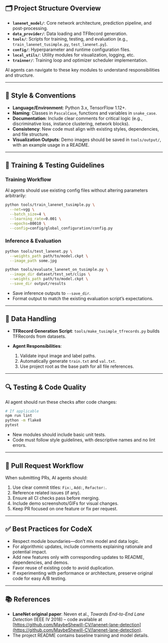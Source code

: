 ## 🗂️ Project Structure Overview

* **`lanenet_model/`**: Core network architecture, prediction pipeline, and post-processing.
* **`data_provider/`**: Data loading and TFRecord generation.
* **`tools/`**: Scripts for training, testing, and evaluation (e.g., `train_lanenet_tusimple.py`, `test_lanenet.py`).
* **`config/`**: Hyperparameter and runtime configuration files.
* **`local_utils/`**: Utility modules for visualization, logging, etc.
* **`trainner/`**: Training loop and optimizer scheduler implementation.

AI agents can navigate to these key modules to understand responsibilities and structure.

---

## 🎨 Style & Conventions

* **Language/Environment**: Python 3.x, TensorFlow 1.12+.
* **Naming**: Classes in `PascalCase`, functions and variables in `snake_case`.
* **Documentation**: Include clear comments for critical logic (e.g., discriminative loss, instance clustering, network blocks).
* **Consistency**: New code must align with existing styles, dependencies, and file structure.
* **Visualization Outputs**: Demo images should be saved in `tools/output/`, with an example usage in a README.

---

## 🧪 Training & Testing Guidelines

### Training Workflow

AI agents should use existing config files without altering parameters arbitrarily:

```bash
python tools/train_lanenet_tusimple.py \
  --net=vgg \
  --batch_size=4 \
  --learning_rate=0.001 \
  --epochs=80010 \
  --config=config/global_configuration/config.py
```

### Inference & Evaluation

```bash
python tools/test_lanenet.py \
  --weights_path path/to/model.ckpt \
  --image_path some.jpg

python tools/evaluate_lanenet_on_tusimple.py \
  --image_dir dataset/test_set/clips \
  --weights_path path/to/model.ckpt \
  --save_dir output/results
```

* Save inference outputs to `--save_dir`.
* Format output to match the existing evaluation script’s expectations.

---

## 💾 Data Handling

* **TFRecord Generation Script**:
  `tools/make_tusimple_tfrecords.py` builds TFRecords from datasets.

* **Agent Responsibilities**:

  1. Validate input image and label paths.
  2. Automatically generate `train.txt` and `val.txt`.
  3. Use project root as the base path for all file references.

---

## 🔍 Testing & Code Quality

AI agent should run these checks after code changes:

```bash
# If applicable
npm run lint          
python -m flake8      
pytest                
```

* New modules should include basic unit tests.
* Code must follow style guidelines, with descriptive names and no lint errors.

---

## 🔁 Pull Request Workflow

When submitting PRs, AI agents should:

1. Use clear commit titles: `Fix:`, `Add:`, `Refactor:`.
2. Reference related issues (if any).
3. Ensure all CI checks pass before merging.
4. Include demo screenshots/GIFs for visual changes.
5. Keep PR focused on one feature or fix per request.

---

## ✅ Best Practices for CodeX

* Respect module boundaries—don’t mix model and data logic.
* For algorithmic updates, include comments explaining rationale and potential impact.
* Add new features only with corresponding updates to README, dependencies, and demos.
* Favor reuse of existing code to avoid duplication.
* If experimenting with performance or architecture, preserve original code for easy A/B testing.

---

## 📚 References

* **LaneNet original paper**: Neven et al., *Towards End-to-End Lane Detection* (IEEE IV 2018) – code available at [https://github.com/MaybeShewill-CV/lanenet-lane-detection](https://github.com/MaybeShewill-CV/lanenet-lane-detection).
* The project README contains baseline training and model details.
